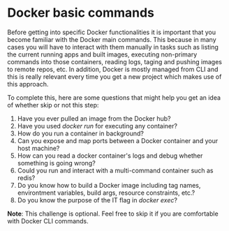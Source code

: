 # Docker basic commands 

Before getting into specific Docker functionalities it is important that you become familiar with the Docker main commands. This because in many cases you will have to interact with them manually in tasks such as listing the current running apps and built images, executing non-primary commands into those containers, reading logs, taging and pushing images to remote repos, etc. In addition, Docker is mostly managed from CLI and this is really relevant every time you get a new project which makes use of this approach.

To complete this, here are some questions that might help you get an idea of whether skip or not this step:
1. Have you ever pulled an image from the Docker hub?
2. Have you used *docker run* for executing any container?
3. How do you run a container in background?
4. Can you expose and map ports between a Docker container and your host machine?
5. How can you read a docker container's logs and debug whether something is going wrong?
6. Could you run and interact with a multi-command container such as redis? 
7. Do you know how to build a Docker image including tag names, environtment variables, build args, resource constraints, etc.?
8. Do you know the purpose of the IT flag in *docker exec*?

**Note**: This challenge is optional. Feel free to skip it if you are comfortable with Docker CLI commands.